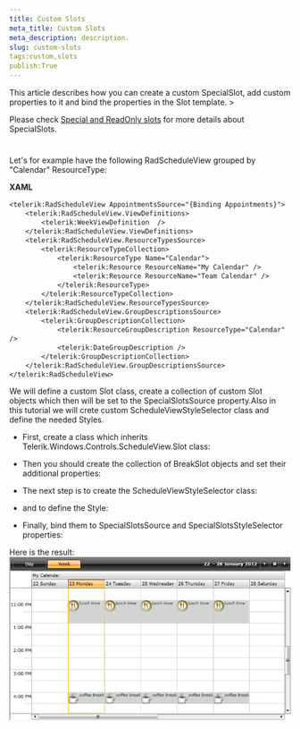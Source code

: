 ```yaml
---
title: Custom Slots
meta_title: Custom Slots
meta_description: description.
slug: custom-slots
tags:custom,slots
publish:True
---
```



This article describes how you can create a custom SpecialSlot, add custom properties to it and bind the properties in the Slot template.	>

Please check [Special and ReadOnly slots]({{slug:special-and-readonly-slots}}) for more details about SpecialSlots.

# 

Let's for example have the following RadScheduleView grouped by "Calendar" ResourceType:


 __XAML__
    


	<telerik:RadScheduleView AppointmentsSource="{Binding Appointments}">
		<telerik:RadScheduleView.ViewDefinitions>				
			<telerik:WeekViewDefinition  />
		</telerik:RadScheduleView.ViewDefinitions>
		<telerik:RadScheduleView.ResourceTypesSource>
			<telerik:ResourceTypeCollection>
				<telerik:ResourceType Name="Calendar">
					<telerik:Resource ResourceName="My Calendar" />
					<telerik:Resource ResourceName="Team Calendar" />
				</telerik:ResourceType>
			</telerik:ResourceTypeCollection>
		</telerik:RadScheduleView.ResourceTypesSource>
		<telerik:RadScheduleView.GroupDescriptionsSource>
			<telerik:GroupDescriptionCollection>
				<telerik:ResourceGroupDescription ResourceType="Calendar" />
				<telerik:DateGroupDescription />
			</telerik:GroupDescriptionCollection>
		</telerik:RadScheduleView.GroupDescriptionsSource>
	</telerik:RadScheduleView>



We will define a custom Slot class, create a collection of custom Slot objects which then will be set to the SpecialSlotsSource property.Also in this tutorial we will crete custom ScheduleViewStyleSelector class and define the needed Styles.

* First, create a class which inherits Telerik.Windows.Controls.ScheduleView.Slot class:

* Then you should create the collection of BreakSlot objects and set their additional properties:

* The next step is to create the ScheduleViewStyleSelector class:

* and to define the Style:

* Finally, bind them to SpecialSlotsSource and SpecialSlotsStyleSelector properties:

Here is the result:![radscheduleview custom slots](images/radscheduleview_custom_slots.png)
